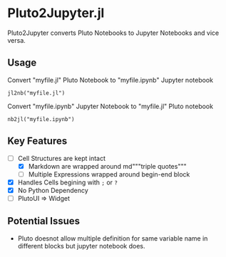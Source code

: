 # Pluto2Jupyter.jl

Pluto2Jupyter converts Pluto Notebooks to Jupyter Notebooks and vice versa.

## Usage

Convert "myfile.jl" Pluto Notebook to  "myfile.ipynb" Jupyter notebook

`jl2nb("myfile.jl")`

Convert "myfile.ipynb" Jupyter Notebook to  "myfile.jl" Pluto notebook

`nb2jl("myfile.ipynb")`

## Key Features

- [ ] Cell Structures are kept intact
  - [X] Markdown are wrapped around md"""triple quotes"""
  - [ ] Multiple Expressions wrapped around  begin-end block
- [X] Handles Cells begining with `;` or `?`
- [X] No Python Dependency
- [ ] PlutoUI => Widget

## Potential Issues
- Pluto doesnot allow multiple definition for same variable name in different blocks but jupyter notebook does.